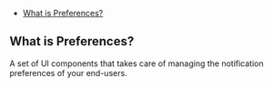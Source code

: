 <!-- START doctoc generated TOC please keep comment here to allow auto update -->
<!-- DON'T EDIT THIS SECTION, INSTEAD RE-RUN doctoc TO UPDATE -->

- [What is Preferences?](#what-is-preferences)

<!-- END doctoc generated TOC please keep comment here to allow auto update -->

<a name="1overviewmd"></a>

## What is Preferences?

A set of UI components that takes care of managing the notification preferences of your end-users.

